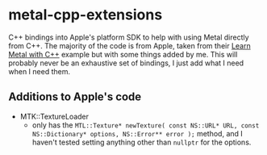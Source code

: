 # metal-cpp-extensions

C++ bindings into Apple's platform SDK to help with using Metal directly from C++. The majority of the code is from Apple, taken from their [Learn Metal with C++](https://developer.apple.com/metal/LearnMetalCPP.zip) example but with some things added by me. This will probably never be an exhaustive set of bindings, I just add what I need when I need them.

## Additions to Apple's code

* MTK::TextureLoader
    * only has the `MTL::Texture* newTexture( const NS::URL* URL, const NS::Dictionary* options, NS::Error** error );` method, and I haven't tested setting anything other than `nullptr` for the options.
